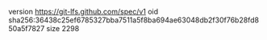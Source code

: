 version https://git-lfs.github.com/spec/v1
oid sha256:36438c25ef6785327bba7511a5f8ba694ae63048db2f30f76b28fd850a5f7827
size 2298
